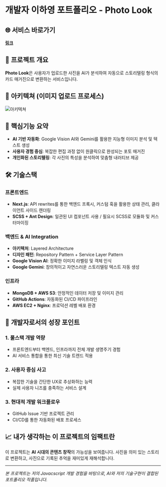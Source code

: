 # 개발자 이하영 포트폴리오 - Photo Look 

## 🌐 서비스 바로가기

**[링크](http://ec2-13-124-209-182.ap-northeast-2.compute.amazonaws.com/)**

## 📸 프로젝트 개요

**Photo Look**은 사용자가 업로드한 사진을 AI가 분석하여 자동으로 스토리텔링 형식의 카드 매거진으로 변환하는 서비스입니다.

## 🚀 아키텍쳐 (이미지 업로드 프로세스)

![아키텍쳐](https://photo-look-bucket.s3.ap-northeast-2.amazonaws.com/magazine-images/09a28683-5a8c-42a5-837d-1f7e651bdcae.png)

## 🎯 핵심기능 요약

- **AI 기반 자동화**: Google Vision AI와 Gemini를 활용한 지능형 이미지 분석 및 텍스트 생성
- **사용자 경험 중심**: 복잡한 편집 과정 없이 원클릭으로 완성되는 포토 매거진
- **개인화된 스토리텔링**: 각 사진의 특성을 분석하여 맞춤형 내러티브 제공

## 🛠 기술스택

### 프론트엔드

- **Next.js**: API rewrites를 통한 백엔드 프록시, 커스텀 훅을 활용한 상태 관리, 클라이언트 사이드 렌더링
- **SCSS + Ant Design**: 일관된 UI 컴포넌트 사용 / 필요시 SCSS로 모듈화 및 커스터마이징

### 백엔드 & AI Integration

- **아키텍처**: Layered Architecture
- **디자인 패턴**: Repository Pattern + Service Layer Pattern
- **Google Vision AI**: 정확한 이미지 라벨링 및 객체 인식
- **Google Gemini**: 창의적이고 자연스러운 스토리텔링 텍스트 자동 생성

### 인프라

- **MongoDB + AWS S3**: 안정적인 데이터 저장 및 이미지 관리
- **GitHub Actions**: 자동화된 CI/CD 파이프라인
- **AWS EC2 + Nginx**: 프로덕션 레벨 배포 환경

## 🎨 개발자로서의 성장 포인트

### 1. 풀스택 개발 역량

- 프론트엔드부터 백엔드, 인프라까지 전체 개발 생명주기 경험
- AI 서비스 통합을 통한 최신 기술 트렌드 적용

### 2. 사용자 중심 사고

- 복잡한 기술을 간단한 UX로 추상화하는 능력
- 실제 사용자 니즈를 충족하는 서비스 설계

### 3. 현대적 개발 워크플로우

- GitHub Issue 기반 프로젝트 관리
- CI/CD를 통한 자동화된 배포 프로세스

## 📈 내가 생각하는 이 프로젝트의 임팩트란

이 프로젝트는 **AI 시대의 콘텐츠 창작**의 가능성을 보여줍니다. 사진을 의미 있는 스토리로 변환하고,
사진으로 기록된 추억을 재미있게 재해석합니다.

---

_본 프로젝트는 저의 Javacscript 개발 경험을 바탕으로, AI와 저의 기술구현이 결합된 포트폴리오 작품입니다._
